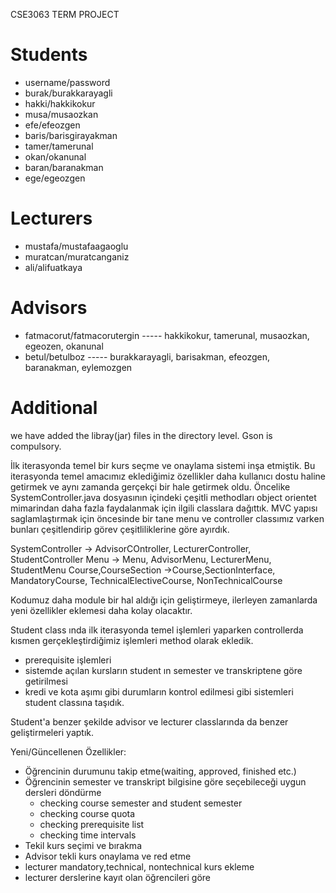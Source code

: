 CSE3063 TERM PROJECT

# Students 
- username/password
- burak/burakkarayagli
- hakki/hakkikokur
- musa/musaozkan
- efe/efeozgen
- baris/barisgirayakman
- tamer/tamerunal
- okan/okanunal
- baran/baranakman
- ege/egeozgen


# Lecturers

- mustafa/mustafaagaoglu
- muratcan/muratcanganiz
- ali/alifuatkaya

# Advisors

- fatmacorut/fatmacorutergin    ----- hakkikokur, tamerunal, musaozkan, egeozen, okanunal
- betul/betulboz                ----- burakkarayagli, barisakman, efeozgen, baranakman, eylemozgen


# Additional
we have added the libray(jar) files in the directory level. Gson is compulsory. 




İlk iterasyonda temel bir kurs seçme ve onaylama sistemi inşa etmiştik. Bu iterasyonda temel amacımız eklediğimiz özellikler daha kullanıcı dostu haline getirmek ve aynı zamanda gerçekçi bir hale getirmek oldu. 
Öncelike SystemController.java dosyasının içindeki çeşitli methodları object orientet mimarindan daha fazla faydalanmak için ilgili classlara dağıttık. MVC yapısı saglamlaştırmak için öncesinde bir tane menu ve controller classımız varken bunları çeşitlendirip görev çeşitliliklerine göre ayırdık. 

SystemController -> AdvisorCOntroller, LecturerController, StudentController
Menu -> Menu, AdvisorMenu, LecturerMenu, StudentMenu
Course,CourseSection ->Course,SectionInterface, MandatoryCourse, TechnicalElectiveCourse, NonTechnicalCourse

Kodumuz daha module bir hal aldığı için geliştirmeye, ilerleyen zamanlarda yeni özellikler eklemesi daha kolay olacaktır. 

Student class ında ilk iterasyonda temel işlemleri yaparken controllerda kısmen gerçekleştirdiğimiz işlemleri method olarak ekledik. 
- prerequisite işlemleri
- sistemde açılan kursların student ın semester ve transkriptene göre getirilmesi 
- kredi ve kota aşımı gibi durumların kontrol edilmesi 
gibi sistemleri student classına taşıdık. 

Student'a benzer şekilde advisor ve lecturer classlarında da benzer geliştirmeleri yaptık. 

Yeni/Güncellenen Özellikler: 
- Öğrencinin durumunu takip etme(waiting, approved, finished etc.)
- Öğrencinin semester ve transkript bilgisine göre seçebileceği uygun dersleri döndürme
    - checking course semester and student semester
    - checking course quota
    - checking prerequisite list
    - checking time intervals
- Tekil kurs seçimi ve bırakma 
- Advisor tekli kurs onaylama ve red etme
- lecturer mandatory,technical, nontechnical kurs ekleme 
- lecturer derslerine kayıt olan öğrencileri göre 